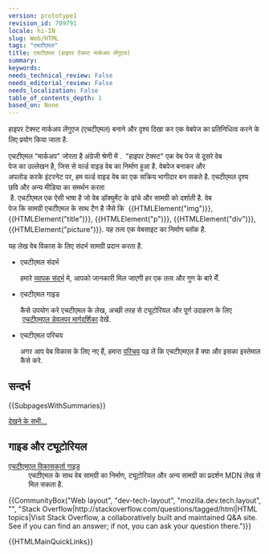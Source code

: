 ```yaml
---
version: prototype1
revision_id: 709791
locale: hi-IN
slug: Web/HTML
tags: "एचटीएमल"
title: एचटीएमल (हाइपर टेक्स्ट मार्कअप लेंगुएज)
summary: 
keywords: 
needs_technical_review: False
needs_editorial_review: False
needs_localization: False
table_of_contents_depth: 1
based_on: None
---
```

<p>हाइपर टेक्स्ट मार्कअप लेंगुएज (एचटीएमल)&nbsp;बनाने और&nbsp;दृश्य दिखा कर&nbsp;<span style="line-height: 1.5;">एक वेबपेज का प्रतिनिधित्व करने के लिए प्रयोग किया जाता है.</span></p>
<p>एचटीएमल "मार्कअप" जोरता है&nbsp;अंग्रेजी&nbsp;श्रेणी में&nbsp;.&nbsp;&nbsp;"हाइपर टेक्स्ट"&nbsp;एक&nbsp;वेब पेज&nbsp;से&nbsp;दूसरे&nbsp;वेब पेज&nbsp;का&nbsp;उल्लेखन&nbsp;है,&nbsp;जिस से&nbsp;वर्ल्ड वाइड वेब&nbsp;का&nbsp;निर्माण&nbsp;हुआ है.<span style="line-height: 1.5;">&nbsp;</span>वेबपेज&nbsp;बनाकर&nbsp;और अपलोड&nbsp;करके&nbsp;इंटरनेट पर,&nbsp;हम वर्ल्ड वाइड वेब&nbsp;का&nbsp;एक&nbsp;सक्रिय भागीदार&nbsp;बन सकते है.&nbsp;<span class="seoSummary" style="line-height: 1.5;">एचटीएमल दृश्य छवि&nbsp;और&nbsp;अन्य&nbsp;मीडिया का समर्थन करता &nbsp;है.</span><span style="line-height: 1.5;">&nbsp;</span><span style="line-height: 1.5;">एचटीएमल&nbsp;</span><span style="line-height: 1.5;">एक&nbsp;</span><span style="line-height: 1.5;">ऐसी</span><span style="line-height: 1.5;">&nbsp;</span><span style="line-height: 1.5;">भाषा&nbsp;</span><span style="line-height: 1.5;">है&nbsp;</span><span style="line-height: 1.5;">जो&nbsp;</span><span style="line-height: 1.5;">वेब</span><span style="line-height: 1.5;">&nbsp;</span><span style="line-height: 1.5;">डॉक्युमेंट&nbsp;</span>के&nbsp;ढांचे&nbsp;और&nbsp;सामग्री<span style="line-height: 1.5;">&nbsp;</span><span style="line-height: 1.5;">को दर्शाती</span> है.&nbsp;वेब पेज&nbsp;कि&nbsp;सामग्री&nbsp;एचटीएमल&nbsp;के साथ टैग है&nbsp;<span style="line-height: 1.5;">जैसे कि &nbsp;</span><span style="line-height: 1.5;">{{HTMLElement("img")}}, {{HTMLElement("title")}}, {{HTMLElement("p")}}, {{HTMLElement("div")}}, {{HTMLElement("picture")}}.&nbsp;</span><span style="line-height: 1.5;">यह&nbsp;</span><span style="line-height: 1.5;">तत्व&nbsp;</span><span style="line-height: 1.5;">एक वेबसाइट का निर्माण ब्लॉक&nbsp;</span><span style="line-height: 1.5;">है.</span></p>
<p><span class="seoSummary">यह लेख वेब विकास के लिए संदर्भ सामग्री प्रदान करता&nbsp;है.</span></p>
<section class="cleared" id="sect1">
 <ul class="card-grid">
  <li><span>एचटीएमल&nbsp;संदर्भ</span>
   <p>हमारे&nbsp;<a href="/hi-IN/docs/Web/HTML/Reference">व्यापक संदर्भ</a>&nbsp;मे, आपको जानकारी मिल जाएगी&nbsp;हर एक&nbsp;तत्व&nbsp;और&nbsp;गुण&nbsp;के बारे मेँ.</p>
  </li>
  <li><span>एचटीएमल&nbsp;गाइड</span>
   <p>कैसे उपयोग करे एचटीएमल&nbsp;के लेख, अच्छी तरह से ट्यूटोरियल और पूर्ण उदाहरण&nbsp;के लिए &nbsp;<a href="/hi-IN/docs/Web/Guide/HTML">एचटीएमएल डेवलपर मार्गदर्शिका</a> देखें.</p>
  </li>
  <li><span>एचटीएमल&nbsp;परिचय</span>
   <p>अगर आप वेब विकास के लिए नए हैं, हमारा <a href="https://developer.mozilla.org/en-US/docs/Web/Guide/HTML/Introduction">परिचय</a> पढ़ लें&nbsp;कि&nbsp;एचटीएमएल है क्या&nbsp;और इसका इस्तेमाल कैसे&nbsp;करे.</p>
  </li>
 </ul>
 <div class="row topicpage-table">
  <div class="section">
   <h2 class="Documentation" id="Documentation" name="Documentation">सन्दर्भ</h2>
   <p>{{SubpagesWithSummaries}}</p>
   <p><span class="alllinks"><a href="/en-US/docs/tag/HTML" title="Article tagged: HTML">देखने के सभी...</a></span></p>
  </div>
  <div class="section">
   <h2 class="Tools" id="Tools" name="Tools">गाइड और ट्यूटोरियल</h2>
   <dl>
    <dt>
     <a href="/en-US/docs/Web/Guide/HTML">एचटीएमएल विकासकर्ता गाइड</a></dt>
    <dd>
     एचटीएमल के साथ वेब सामग्री का निर्माण, ट्यूटोरियल और अन्य सामग्री का प्रदर्शन MDN लेख से मिल सकता है.</dd>
   </dl>
  </div>
 </div>
 <p>{{CommunityBox("Web layout", "dev-tech-layout", "mozilla.dev.tech.layout", "", "Stack Overflow|http://stackoverflow.com/questions/tagged/html|HTML topics|Visit Stack Overflow, a collaboratively built and maintained Q&amp;A site. See if you can find an answer; if not, you can ask your question there.")}}</p>
</section>
<p>{{HTMLMainQuickLinks}}</p>

